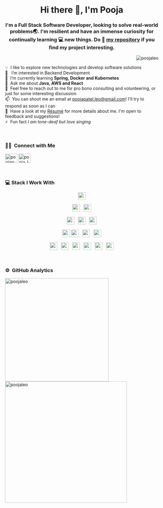 
<h1 align="center">Hi there 👋, I'm Pooja</h1>

<h3 align="center">I'm a Full Stack Software Developer, looking to solve real-world problems🌏. I'm resilient and have an immense curiosity for continually learning 💻 new things. Do 🌟 <a href="https://github.com/poojaleo">my repository</a> if you find my project interesting.</h3>

<p align="right"> <img src="https://komarev.com/ghpvc/?username=poojaleo&label=Profile%20views&color=0e75b6&style=flat" alt="poojaleo" /> </p>

💡 &nbsp;I like to explore new technologies and develop software solutions\
👀 &nbsp; I’m interested in Backend Development \
🌱 &nbsp;I’m currently learning **Spring, Docker and Kubernetes**\
💬 &nbsp;Ask me about **Java, AWS and React**\
💬 &nbsp;Feel free to reach out to me for pro bono consulting and volunteering, or just for some interesting discussion\
📫 &nbsp;You can shoot me an email at poojapatel.leo@gmail.com! I'll try to respond as soon as I can\
📄 &nbsp;Have a look at my [Résumé](https://drive.google.com/file/d/1DxVTgZrVJSYZCojCf4npBRm2zuDEq54i/view?usp=sharing) for more details about me. I'm open to feedback and suggestions!\
⚡ &nbsp;Fun fact <em>I am tone-deaf but love singing</em>

&nbsp;
### 🤝🏻 &nbsp;Connect with Me
<p align="left">
<a href="https://linkedin.com/in/poojapatel04" target="blank"><img align="center" src="https://raw.githubusercontent.com/rahuldkjain/github-profile-readme-generator/master/src/images/icons/Social/linked-in-alt.svg" alt="poojapatel04" height="30" width="40" /></a>
<a href="https://www.leetcode.com/pooja_leo" target="blank"><img align="center" src="https://raw.githubusercontent.com/rahuldkjain/github-profile-readme-generator/master/src/images/icons/Social/leet-code.svg" alt="pooja_leo" height="30" width="40" /></a>
</p>

&nbsp;
### 💻 Stack I Work With
<p  align="center">


<img src="https://camo.githubusercontent.com/b8552457e64ce1764f2ea90c7ab009d688812b41b835d6ed191cb03bbeb71f8c/68747470733a2f2f696d672e736869656c64732e696f2f62616467652f2d4a6176612d2532334534344432373f267374796c653d666f722d7468652d6261646765266c6f676f3d6a617661266c6f676f436f6c6f723d666666666666" height="25"/>
  </p>
  
<p  align="center">

<img src="https://camo.githubusercontent.com/d8971eb578649b5861b3b3694bc2684ff4bf5bb346042b20f8f6e26010dce374/68747470733a2f2f696d672e736869656c64732e696f2f62616467652f52656163742d3631444146423f7374796c653d666c6174266c6f676f3d7265616374266c6f676f436f6c6f723d7768697465" height="25"/>  
  &nbsp;
<img src="https://camo.githubusercontent.com/3703433f82437a5ba5e8bd3432e7c75ad11cd3b918a391241cb96a95db7755b6/687474703a2f2f696d672e736869656c64732e696f2f62616467652f2d537072696e672d3644423333463f7374796c653d666c61742d737175617265266c6f676f3d737072696e67266c6f676f436f6c6f723d666666666666" height="25"/>
  </p>
  
  <p  align="center">

  
<img src="https://camo.githubusercontent.com/2542ff2aec346b2ce79fc72f93ce9b65d5f99c432b0c2d05b62b3566092526c6/68747470733a2f2f696d672e736869656c64732e696f2f62616467652f2d48544d4c2d4533344632363f6c6162656c436f6c6f723d453334463236266c6f676f3d48544d4c35267374796c653d666c61742d737175617265266c6f676f436f6c6f723d7768697465" height="25"/>
  &nbsp;
<img src="https://camo.githubusercontent.com/3a0f693cfa032ea4404e8e02d485599bd0d192282b921026e89d271aaa3d7565/68747470733a2f2f696d672e736869656c64732e696f2f62616467652f435353332d3135373242363f7374796c653d666f722d7468652d6261646765266c6f676f3d63737333266c6f676f436f6c6f723d7768697465" height="25"/>
  &nbsp;
<img src="https://camo.githubusercontent.com/93c855ae825c1757f3426f05a05f4949d3b786c5b22d0edb53143a9e8f8499f6/68747470733a2f2f696d672e736869656c64732e696f2f62616467652f4a6176615363726970742d3332333333303f7374796c653d666f722d7468652d6261646765266c6f676f3d6a617661736372697074266c6f676f436f6c6f723d463744463145" height="25"/>  
 </p>
 
 <p  align="center">

<img src="https://camo.githubusercontent.com/6f9b1ba37d3b18d4a3920dc9489e84a189cb7d6261b0f892d07e0092204bacb1/68747470733a2f2f696d672e736869656c64732e696f2f62616467652f2d426f6f7453747261702d77686974653f7374796c653d3f7374796c653d666f722d7468652d6261646765266c6f676f3d626f6f747374726170" height="25">
 <img src="https://camo.githubusercontent.com/27733a9af62d8fa693b43b3b0010934fe95a8fd09bc8188aab7eb5333045bcb5/68747470733a2f2f696d672e736869656c64732e696f2f62616467652f414a41582d4546443934383f7374796c653d666f722d7468652d6261646765266c6f676f3d6a617661736372697074266c6f676f436f6c6f723d7768697465" height="25">
&nbsp;
<img src="https://camo.githubusercontent.com/4ffa3136785ea38583e85cd960652c733325c8f0a2eb9297a2d82b606385639e/687474703a2f2f696d672e736869656c64732e696f2f62616467652f2d4157532d3333333333333f7374796c653d666c6174266c6f676f3d616d617a6f6e" height="25">
  &nbsp;

 <img src="https://camo.githubusercontent.com/c0f71772804c86d0f144ce923027aff25e8d761c6b791d2de6698607e21c5465/68747470733a2f2f696d672e736869656c64732e696f2f62616467652f677261646c652d3032333033413f7374796c653d666f722d7468652d6261646765266c6f676f3d677261646c65266c6f676f436f6c6f723d7768697465" height="25">
  
  
  
</p>
<p align="center">
  <img src="https://camo.githubusercontent.com/54e61289a1f03b8c60c7bfa29af4a83055bc49ec4f7f9dc3e153c5078e91f28c/68747470733a2f2f696d672e736869656c64732e696f2f62616467652f2d53514c2532302f2532304e4f53514c2d696e666f726d6174696f6e616c" height="25">
&nbsp;
  <img src="https://camo.githubusercontent.com/80e402d218879161eb056a6f1f6fe5b74c198898b09b0e8b8ae668ae2b6eb335/68747470733a2f2f696d672e736869656c64732e696f2f62616467652f4d6f6e676f44422d6666663f7374796c653d736f6369616c266c6f676f3d6d6f6e676f6462" height="25">
&nbsp;
<img src="https://camo.githubusercontent.com/e9b827e4b0cacc85bee194ee124f3040496cc12204fbd888e770e45230046d14/68747470733a2f2f696d672e736869656c64732e696f2f62616467652f2d4f7261636c652d2532336532313932313f7374796c653d666c61742d737175617265266c6f676f3d6f7261636c65266c6f676f436f6c6f723d666666666666" height="25">
&nbsp;
<img src="https://camo.githubusercontent.com/3a4b8be7910bd9b32a8d5dbf796a49ed2c12607b64fa3f03dfbb34c315fc58ab/68747470733a2f2f696d672e736869656c64732e696f2f62616467652f2d4769744875622d3138313731373f7374796c653d666c6174266c6f676f3d676974687562" height="25">
&nbsp;
 <img src="https://camo.githubusercontent.com/d57a29bf3beb0ff4b59fb01512e8c6ccfb76d216b36edb831e22368476f7b1f7/68747470733a2f2f696d672e736869656c64732e696f2f62616467652f737761676765722d2532333835454132442e7376673f267374796c653d666f722d7468652d6261646765266c6f676f3d73776167676572266c6f676f436f6c6f723d626c61636b" height="25">
&nbsp;
  <img src="https://camo.githubusercontent.com/4c7e929015113ad6c8baf22869315220826e12a8edbeac7e8713d1b9bc09685f/68747470733a2f2f696d672e736869656c64732e696f2f62616467652f706f73746d616e2532302d4646364333372e7376673f267374796c653d666f722d7468652d6261646765266c6f676f3d706f73746d616e266c6f676f436f6c6f723d7768697465" height="25">
    
</p>
<br>


### ⚙️ &nbsp;GitHub Analytics
<p float="left">
  <img src="https://github-readme-stats.vercel.app/api/top-langs?username=poojaleo&show_icons=true&locale=en&layout=compact" alt="poojaleo" width="340"/>
  <img src="https://github-readme-stats.vercel.app/api?username=poojaleo&show_icons=true&locale=en" alt="poojaleo" width="400"/>
</p>

